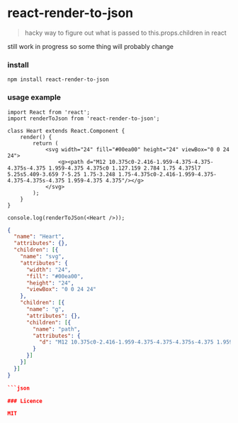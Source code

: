# react-render-to-json

> hacky way to figure out what is passed to this.props.children in react

still work in progress so some thing will probably change

### install

```
npm install react-render-to-json
```

### usage example

```
import React from 'react';
import renderToJson from 'react-render-to-json';

class Heart extends React.Component {
    render() {
        return (
            <svg width="24" fill="#00ea00" height="24" viewBox="0 0 24 24">
                <g><path d="M12 10.375c0-2.416-1.959-4.375-4.375-4.375s-4.375 1.959-4.375 4.375c0 1.127.159 2.784 1.75 4.375l7 5.25s5.409-3.659 7-5.25 1.75-3.248 1.75-4.375c0-2.416-1.959-4.375-4.375-4.375s-4.375 1.959-4.375 4.375"/></g>
            </svg>
        );
    }
}

console.log(renderToJSon(<Heart />));

```

```json
{
  "name": "Heart",
  "attributes": {},
  "children": [{
    "name": "svg",
    "attributes": {
      "width": "24",
      "fill": "#00ea00",
      "height": "24",
      "viewBox": "0 0 24 24"
    },
    "children": [{
      "name": "g",
      "attributes": {},
      "children": [{
        "name": "path",
        "attributes": {
          "d": "M12 10.375c0-2.416-1.959-4.375-4.375-4.375s-4.375 1.959-4.375 4.375c0 1.127.159 2.784 1.75 4.375l7 5.25s5.409-3.659 7-5.25 1.75-3.248 1.75-4.375c0-2.416-1.959-4.375-4.375-4.375s-4.375 1.959-4.375 4.375"
        }
      }]
    }]
  }]
}

```json

### Licence

MIT
